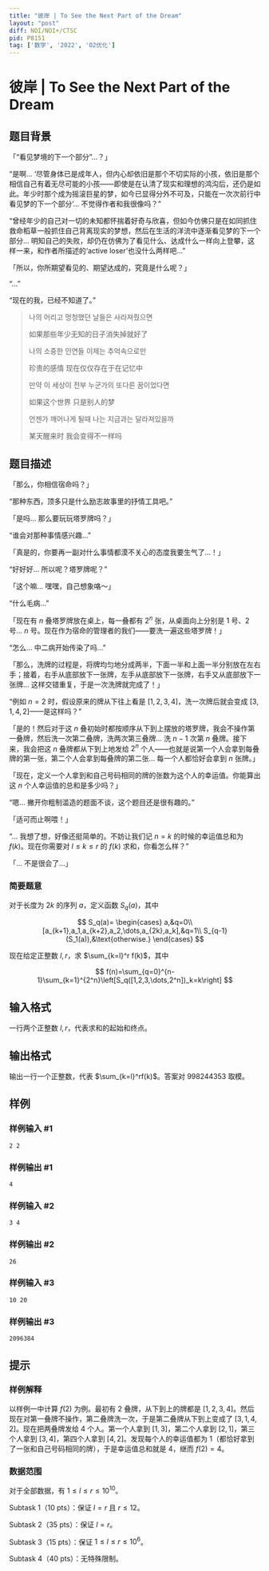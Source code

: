 ```yaml
---
title: "彼岸 | To See the Next Part of the Dream"
layout: "post"
diff: NOI/NOI+/CTSC
pid: P8151
tag: ['数学', '2022', 'O2优化']
---
```

# 彼岸 | To See the Next Part of the Dream
## 题目背景

「“看见梦境的下一个部分”…？」

“是啊… ‘尽管身体已是成年人，但内心却依旧是那个不切实际的小孩，依旧是那个相信自己有着无尽可能的小孩——即使是在认清了现实和理想的鸿沟后，还仍是如此。年少时那个成为摇滚巨星的梦，如今已显得分外不可及，只能在一次次前行中看见梦的下一个部分’… 不觉得作者和我很像吗？”

“曾经年少的自己对一切的未知都怀揣着好奇与欣喜，但如今仿佛只是在如同抓住救命稻草一般抓住自己背离现实的梦想，然后在生活的洋流中逐渐看见梦的下一个部分… 明知自己的失败，却仍在仿佛为了看见什么、达成什么一样向上登攀，这样一来，和作者所描述的‘active loser’也没什么两样吧…”

「所以，你所期望看见的、期望达成的，究竟是什么呢？」

“…”

“现在的我，已经不知道了。”

> 나의 어리고 멍청했던 날들은 사라져줬으면
>
> 如果那些年少无知的日子消失掉就好了
>
> 나의 소중한 인연들 이제는 추억속으로만
>
> 珍贵的感情 现在仅仅存在于在记忆中
>
> 만약 이 세상이 전부 누군가의 또다른 꿈이었다면
>
> 如果这个世界 只是别人的梦
>
> 언젠가 깨어나게 될때 나는 지금과는 달라져있을까
>
> 某天醒来时 我会变得不一样吗
## 题目描述

「那么，你相信宿命吗？」

“那种东西，顶多只是什么励志故事里的抒情工具吧。”

「是吗… 那么要玩玩塔罗牌吗？」

“谁会对那种事情感兴趣…”

「真是的，你要再一副对什么事情都漠不关心的态度我要生气了…！」

“好好好… 所以呢？塔罗牌呢？”

「这个嘛… 嘿嘿，自己想象咯～」

“什么毛病…”

「现在有 $n$ 叠塔罗牌放在桌上，每一叠都有 $2^n$ 张，从桌面向上分别是 $1$ 号、$2$ 号… $n$ 号。现在作为宿命的管理者的我们——要洗一遍这些塔罗牌！」

“怎么… 中二病开始传染了吗…”

「那么，洗牌的过程是，将牌均匀地分成两半，下面一半和上面一半分别放在左右手；接着，右手从底部放下一张牌，左手从底部放下一张牌，右手又从底部放下一张牌… 这样交错重复，于是一次洗牌就完成了！」

“例如 $n=2$ 时，假设原来的牌从下往上看是 $[1,2,3,4]$，洗一次牌后就会变成 $[3,1,4,2]$——是这样吗？”

「是的！然后对于这 $n$ 叠初始时都按顺序从下到上摆放的塔罗牌，我会不操作第一叠牌，然后洗一次第二叠牌，洗两次第三叠牌… 洗 $n-1$ 次第 $n$ 叠牌。接下来，我会把这 $n$ 叠牌都从下到上地发给 $2^n$ 个人——也就是说第一个人会拿到每叠牌的第一张，第二个人会拿到每叠牌的第二张… 每一个人都恰好会拿到 $n$ 张牌。」

「现在，定义一个人拿到和自己号码相同的牌的张数为这个人的幸运值。你能算出这 $n$ 个人幸运值的总和是多少吗？」

“嗯… 撇开你粗制滥造的题面不谈，这个题目还是很有趣的。”

「适可而止啊喂！」

“… 我想了想，好像还挺简单的。不妨让我们记 $n=k$ 的时候的幸运值总和为 $f(k)$。现在你需要对 $l\le k\le r$ 的 $f(k)$ 求和，你看怎么样？”

「… 不是很会了…」

### 简要题意

对于长度为 $2k$ 的序列 $a$，定义函数 $S_q(a)$，其中

$$
S_q(a)=
\begin{cases}
a,&q=0\\
[a_{k+1},a_1,a_{k+2},a_2,\dots,a_{2k},a_k],&q=1\\
S_{q-1}(S_1(a)),&\text{otherwise.}
\end{cases}
$$

现在给定正整数 $l,r$，求 $\sum_{k=l}^r f(k)$，其中

$$
f(n)=\sum_{q=0}^{n-1}\sum_{k=1}^{2^n}\left[S_q([1,2,3,\dots,2^n])_k=k\right]
$$
## 输入格式

一行两个正整数 $l,r$，代表求和的起始和终点。
## 输出格式

输出一行一个正整数，代表 $\sum_{k=l}^rf(k)$。答案对 $998244353$ 取模。
## 样例

### 样例输入 #1
```
2 2
```
### 样例输出 #1
```
4
```
### 样例输入 #2
```
3 4
```
### 样例输出 #2
```
26
```
### 样例输入 #3
```
10 20
```
### 样例输出 #3
```
2096384
```
## 提示

### 样例解释

以样例一中计算 $f(2)$ 为例。最初有 $2$ 叠牌，从下到上的牌都是 $[1,2,3,4]$。然后现在对第一叠牌不操作，第二叠牌洗一次，于是第二叠牌从下到上变成了 $[3,1,4,2]$。现在把两叠牌发给 $4$ 个人。第一个人拿到 $[1,3]$，第二个人拿到 $[2,1]$，第三个人拿到 $[3,4]$，第四个人拿到 $[4,2]$。发现每个人的幸运值都为 $1$（都恰好拿到了一张和自己号码相同的牌），于是幸运值总和就是 $4$，继而 $f(2)=4$。

### 数据范围

对于全部数据，有 $1\le l\le r\le 10^{10}$。

Subtask 1（10 pts）：保证 $l=r$ 且 $r\le 12$。

Subtask 2（35 pts）：保证 $l=r$。

Subtask 3（15 pts）：保证 $1\le l\le r\le 10^6$。

Subtask 4（40 pts）：无特殊限制。
